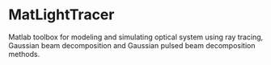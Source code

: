 # MatLightTracer
Matlab toolbox for modeling and simulating optical system using ray tracing, Gaussian beam decomposition and Gaussian pulsed beam decomposition methods.
